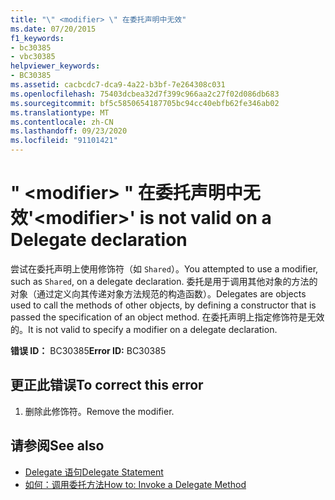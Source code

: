 ```yaml
---
title: "\" <modifier> \" 在委托声明中无效"
ms.date: 07/20/2015
f1_keywords:
- bc30385
- vbc30385
helpviewer_keywords:
- BC30385
ms.assetid: cacbcdc7-dca9-4a22-b3bf-7e264308c031
ms.openlocfilehash: 75403dcbea32d7f399c966aa2c27f02d086db683
ms.sourcegitcommit: bf5c5850654187705bc94cc40ebfb62fe346ab02
ms.translationtype: MT
ms.contentlocale: zh-CN
ms.lasthandoff: 09/23/2020
ms.locfileid: "91101421"
---
```

# <a name="modifier-is-not-valid-on-a-delegate-declaration"></a><span data-ttu-id="b0a15-102">" \<modifier> " 在委托声明中无效</span><span class="sxs-lookup"><span data-stu-id="b0a15-102">'\<modifier>' is not valid on a Delegate declaration</span></span>

<span data-ttu-id="b0a15-103">尝试在委托声明上使用修饰符（如 `Shared`）。</span><span class="sxs-lookup"><span data-stu-id="b0a15-103">You attempted to use a modifier, such as `Shared`, on a delegate declaration.</span></span> <span data-ttu-id="b0a15-104">委托是用于调用其他对象的方法的对象（通过定义向其传递对象方法规范的构造函数）。</span><span class="sxs-lookup"><span data-stu-id="b0a15-104">Delegates are objects used to call the methods of other objects, by defining a constructor that is passed the specification of an object method.</span></span> <span data-ttu-id="b0a15-105">在委托声明上指定修饰符是无效的。</span><span class="sxs-lookup"><span data-stu-id="b0a15-105">It is not valid to specify a modifier on a delegate declaration.</span></span>  
  
 <span data-ttu-id="b0a15-106">**错误 ID：** BC30385</span><span class="sxs-lookup"><span data-stu-id="b0a15-106">**Error ID:** BC30385</span></span>  
  
## <a name="to-correct-this-error"></a><span data-ttu-id="b0a15-107">更正此错误</span><span class="sxs-lookup"><span data-stu-id="b0a15-107">To correct this error</span></span>  
  
1. <span data-ttu-id="b0a15-108">删除此修饰符。</span><span class="sxs-lookup"><span data-stu-id="b0a15-108">Remove the modifier.</span></span>  
  
## <a name="see-also"></a><span data-ttu-id="b0a15-109">请参阅</span><span class="sxs-lookup"><span data-stu-id="b0a15-109">See also</span></span>

- [<span data-ttu-id="b0a15-110">Delegate 语句</span><span class="sxs-lookup"><span data-stu-id="b0a15-110">Delegate Statement</span></span>](../language-reference/statements/delegate-statement.md)
- [<span data-ttu-id="b0a15-111">如何：调用委托方法</span><span class="sxs-lookup"><span data-stu-id="b0a15-111">How to: Invoke a Delegate Method</span></span>](../programming-guide/language-features/delegates/how-to-invoke-a-delegate-method.md)
